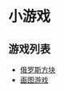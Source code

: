 # 小游戏
## 游戏列表
* [俄罗斯方块](https://github.com/iamjoel/minigame/blob/master/tetris)
* [画图游戏](https://github.com/iamjoel//minigame/master/draw)